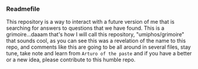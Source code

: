 ### Readmefile

This repository is a way to interact with a future version of me that is searching for answers to questions that we have found.
This is a grimoire...daaam that's how I will call this repository, "umiphos/grimoire" that sounds cool, as you can see this was a revelation of the name to this repo, and comments like this are going to be all around in several files, stay tune, take note and learn from ```Arturo of the paste``` 
and if you have a better or a new idea, please contribute to this humble repo.
